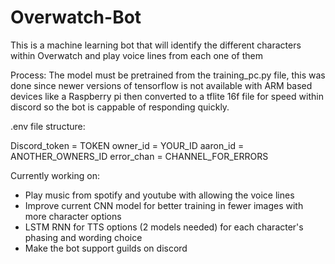 # Overwatch-Bot
This is a machine learning bot that will identify the different characters within Overwatch and play voice lines from each one of them

Process:
The model must be pretrained from the training_pc.py file, this was done since newer versions of tensorflow is not available with ARM based devices like a Raspberry pi then converted to a tflite 16f file for speed within discord so the bot is cappable of responding quickly. 

.env file structure: 

Discord_token = TOKEN
owner_id = YOUR_ID
aaron_id = ANOTHER_OWNERS_ID
error_chan = CHANNEL_FOR_ERRORS


Currently working on:
- Play music from spotify and youtube with allowing the voice lines
- Improve current CNN model for better training in fewer images with more character options
- LSTM RNN for TTS options (2 models needed) for each character's phasing and wording choice
- Make the bot support guilds on discord
